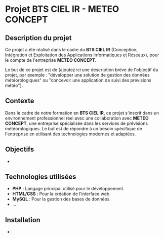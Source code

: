 # Projet BTS CIEL IR - METEO CONCEPT

## Description du projet

Ce projet a été réalisé dans le cadre du **BTS CIEL IR** (Conception, Intégration et Exploitation des Applications Informatiques et Réseaux), pour le compte de l'entreprise **METEO CONCEPT**.

Le but de ce projet est de [ajoutez ici une description brève de l'objectif du projet, par exemple : "développer une solution de gestion des données météorologiques" ou "concevoir une application de suivi des prévisions météo"].

## Contexte

Dans le cadre de notre formation en **BTS CIEL IR**, ce projet s'inscrit dans un environnement professionnel réel avec une collaboration avec **METEO CONCEPT**, une entreprise spécialisée dans les services de prévisions météorologiques. Le but est de répondre à un besoin spécifique de l'entreprise en utilisant des technologies modernes et adaptées.

## Objectifs

- 

## Technologies utilisées

- **PHP** : Langage principal utilisé pour le développement.
- **HTML/CSS** : Pour la création de l'interface web.
- **MySQL** : Pour la gestion des bases de données.
- ...

## Installation

-
